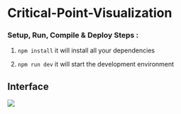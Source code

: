# Critical-Point-Visualization

### Setup, Run, Compile & Deploy Steps :

1.  `npm install` it will install all your dependencies

2.  `npm run dev` it will start the development environment

## Interface

<img src='examples/double-torus-pic.jpg'>